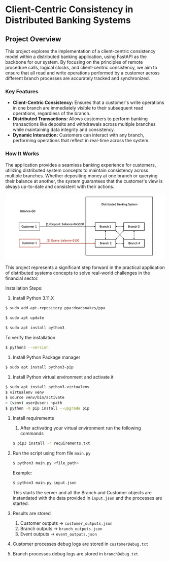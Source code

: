 # Client-Centric Consistency in Distributed Banking Systems

## Project Overview

This project explores the implementation of a client-centric consistency model within a distributed banking application, using FastAPI as the backbone for our system. By focusing on the principles of remote procedure calls, logical clocks, and client-centric consistency, we aim to ensure that all read and write operations performed by a customer across different branch processes are accurately tracked and synchronized.

### Key Features

- **Client-Centric Consistency:** Ensures that a customer's write operations in one branch are immediately visible to their subsequent read operations, regardless of the branch.
- **Distributed Transactions:** Allows customers to perform banking transactions like deposits and withdrawals across multiple branches while maintaining data integrity and consistency.
- **Dynamic Interaction:** Customers can interact with any branch, performing operations that reflect in real-time across the system.

### How It Works

The application provides a seamless banking experience for customers, utilizing distributed system concepts to maintain consistency across multiple branches. Whether depositing money at one branch or querying their balance at another, the system guarantees that the customer's view is always up-to-date and consistent with their actions.

![Client-Centric Consistency Model](img.png)

This project represents a significant step forward in the practical application of distributed systems concepts to solve real-world challenges in the financial sector.


Installation Steps:

1. Install Python 3.11.X

```bash
$ sudo add-apt-repository ppa:deadsnakes/ppa
```

```bash
$ sudo apt update
```

```bash
$ sudo apt install python3
```

To verify the installation

```bash
$ python3 --version
```

1. Install Python Package manager

```bash
$ sudo apt install python3-pip
```

1. Install Python virtual environment and activate it

```bash
$ sudo apt install python3-virtualenv
$ virtualenv venv
$ source venv/bin/activate
> (venv) user@user: ~path
$ python -m pip install --upgrade pip
```

1. Install requirements
    1. After activating your virtual environment run the following commands
    
    ```bash
    $ pip3 install -r requirements.txt
    ```
    
2. Run the script using from file `main.py`
    
    ```bash
    $ python3 main.py <file_path>
    ```
    
    Example:
    
    ```protobuf
    $ python3 main.py input.json
    ```
    
    This starts the server and all the Branch and Customer objects are instantiated with the data provided in `input.json` and the processes are started.
    
3. Results are stored
    1. Customer outputs → `customer_outputs.json`
    2. Branch outputs → `branch_outputs.json`
    3. Event outputs → `event_outputs.json`
4. Customer processes debug logs are stored in `customerDebug.txt`
5. Branch processes debug logs are stored in `branchDebug.txt`